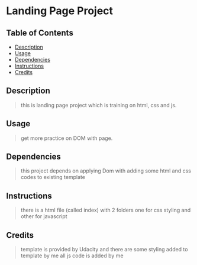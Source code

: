 # Landing Page Project

## Table of Contents

- [Description](#Description)
- [Usage](#Usage)
- [Dependencies](#Dependencies)
- [Instructions](#Instructions)
- [Credits](#Credits)

## Description

> this is landing page project which is training on html, css and js.

## Usage

> get more practice on DOM with page.

## Dependencies

> this project depends on applying Dom with adding some html and css codes to existing template

## Instructions

> there is a html file (called index) with 2 folders one for css styling and other for javascript

## Credits

> template is provided by Udacity and there are some styling added to template by me
> all js code is added by me
